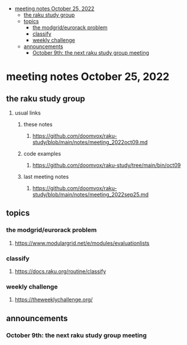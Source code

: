 - [meeting notes October 25, 2022](#orga8eee22)
  - [the raku study group](#orgc13fdbb)
  - [topics](#org3e77f28)
    - [the modgrid/eurorack problem](#org19e440d)
    - [classify](#org8fbed20)
    - [weekly challenge](#orgbcd1eaa)
  - [announcements](#org904047e)
    - [October 9th: the next raku study group meeting](#org418644d)


<a id="orga8eee22"></a>

# meeting notes October 25, 2022


<a id="orgc13fdbb"></a>

## the raku study group

1.  usual links

    1.  these notes
    
        1.  <https://github.com/doomvox/raku-study/blob/main/notes/meeting_2022oct09.md>
    
    2.  code examples
    
        1.  <https://github.com/doomvox/raku-study/tree/main/bin/oct09>
    
    3.  last meeting notes
    
        1.  <https://github.com/doomvox/raku-study/blob/main/notes/meeting_2022sep25.md>


<a id="org3e77f28"></a>

## topics


<a id="org19e440d"></a>

### the modgrid/eurorack problem

1.  <https://www.modulargrid.net/e/modules/evaluationlists>


<a id="org8fbed20"></a>

### classify

1.  <https://docs.raku.org/routine/classify>


<a id="orgbcd1eaa"></a>

### weekly challenge

1.  <https://theweeklychallenge.org/>


<a id="org904047e"></a>

## announcements


<a id="org418644d"></a>

### October 9th: the next raku study group meeting
